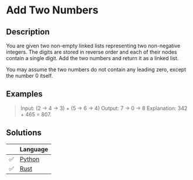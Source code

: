 # Add Two Numbers

## Description

You are given two non-empty linked lists representing two non-negative integers. The digits are stored in reverse order and each of their nodes contain a single digit. Add the two numbers and return it as a linked list.

You may assume the two numbers do not contain any leading zero, except the number 0 itself.

## Examples

> Input: (2 -> 4 -> 3) + (5 -> 6 -> 4)
> Output: 7 -> 0 -> 8
> Explanation: 342 + 465 = 807.

## Solutions

|     | Language |
| --- | -------- |
|  ✅ | [Python](https://github.com/andrewleverette/leetcode_problems/blob/master/add_two_numbers/python/add_two_numbers.py)|
|  ✅ | [Rust](https://github.com/andrewleverette/leetcode_problems/blob/master/add_two_numbers/rust/src/lib.rs) |